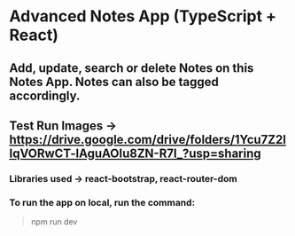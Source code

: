 # Advanced Notes App (TypeScript + React)
## Add, update, search or delete Notes on this Notes App. Notes can also be tagged accordingly.

## Test Run Images -> https://drive.google.com/drive/folders/1Ycu7Z2lIqVORwCT-lAguAOIu8ZN-R7l_?usp=sharing

### Libraries used -> react-bootstrap, react-router-dom

### To run the app on local, run the command: 
> npm run dev

